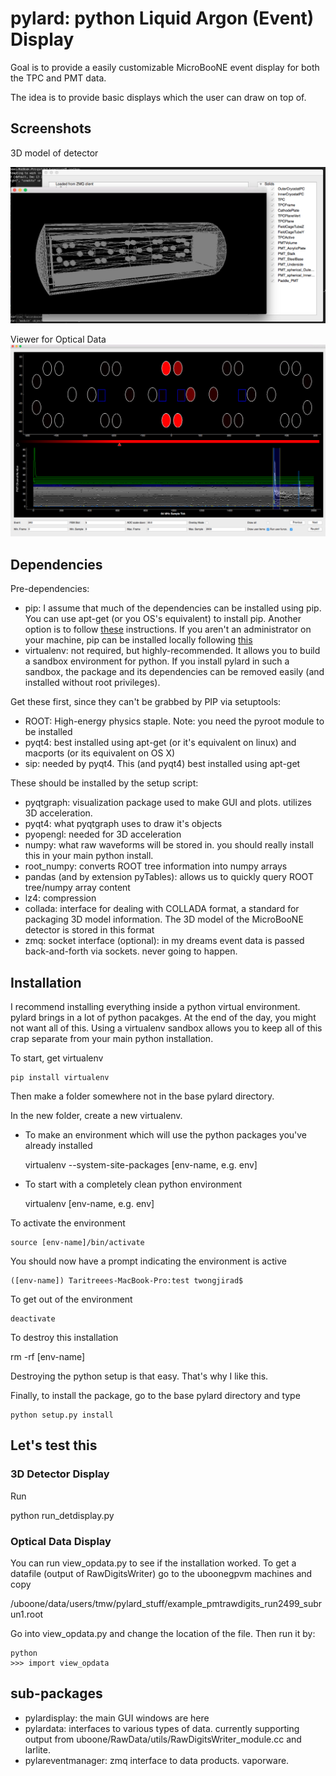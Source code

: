 # pylard: python Liquid Argon (Event) Display

Goal is to provide a easily customizable MicroBooNE event display for both the TPC and PMT data.

The idea is to provide basic displays which the user can draw on top of.

## Screenshots

3D model of detector

![Detector Display Image](https://github.com/twongjirad/pylard/blob/develop/pylard/misc/detectormodel.png)

Viewer for Optical Data
![Optical Data Image](https://github.com/twongjirad/pylard/blob/develop/pylard/misc/example_michel1.png)


## Dependencies

Pre-dependencies:
* pip: I assume that much of the dependencies can be installed using pip.  You can use apt-get (or you OS's equivalent) to install pip. Another option is to follow [these](https://pip.pypa.io/en/stable/installing/) instructions. If you aren't an administrator on your machine, pip can be installed locally following [this](https://forcecarrier.wordpress.com/2013/07/26/installing-pip-virutalenv-in-sudo-free-way/)
* virtualenv: not required, but highly-recommended. It allows you to build a sandbox environment for python. If you install pylard in such a sandbox, the package and its dependencies can be removed easily (and installed without root privileges).

Get these first, since they can't be grabbed by PIP via setuptools:
* ROOT: High-energy physics staple. Note: you need the pyroot module to be installed
* pyqt4: best installed using apt-get (or it's equivalent on linux) and macports (or its equivalent on OS X)
* sip: needed by pyqt4. This (and pyqt4) best installed using apt-get

These should be installed by the setup script:
* pyqtgraph: visualization package used to make GUI and plots. utilizes 3D acceleration.
* pyqt4: what pyqtgraph uses to draw it's objects
* pyopengl: needed for 3D acceleration
* numpy: what raw waveforms will be stored in. you should really install this in your main python install.
* root_numpy: converts ROOT tree information into numpy arrays
* pandas (and by extension pyTables): allows us to quickly query ROOT tree/numpy array content
* lz4: compression
* collada: interface for dealing with COLLADA format, a standard for packaging 3D model information. The 3D model of the MicroBooNE detector is stored in this format
* zmq: socket interface (optional): in my dreams event data is passed back-and-forth via sockets. never going to happen.

## Installation

I recommend installing everything inside a python virtual environment.  pylard brings in a lot of python pacakges. At the end of the day, you might not want all of this. Using a virtualenv sandbox allows you to keep all of this crap separate from your main python installation.

To start, get virtualenv
  
    pip install virtualenv

Then make a folder somewhere not in the base pylard directory.  

In the new folder, create a new virtualenv.
* To make an environment which will use the python packages you've already installed

    virtualenv --system-site-packages [env-name, e.g. env]

* To start with a completely clean python environment 

    virtualenv [env-name, e.g. env]


To activate the environment

    source [env-name]/bin/activate


You should now have a prompt indicating the environment is active

    ([env-name]) Taritreees-MacBook-Pro:test twongjirad$

To get out of the environment

    deactivate

To destroy this installation

   rm -rf [env-name]

Destroying the python setup is that easy. That's why I like this.

Finally, to install the package, go to the base pylard directory and type

    python setup.py install

## Let's test this

### 3D Detector Display

Run

   python run_detdisplay.py

### Optical Data Display
You can run view_opdata.py to see if the installation worked.  To get a datafile (output of RawDigitsWriter) go to the uboonegpvm machines and copy 

   /uboone/data/users/tmw/pylard_stuff/example_pmtrawdigits_run2499_subrun1.root

Go into view_opdata.py and change the location of the file. Then run it by:

    python
    >>> import view_opdata


## sub-packages
* pylardisplay: the main GUI windows are here
* pylardata: interfaces to various types of data. currently supporting output from uboone/RawData/utils/RawDigitsWriter_module.cc and larlite.
* pylareventmanager: zmq interface to data products. vaporware.


